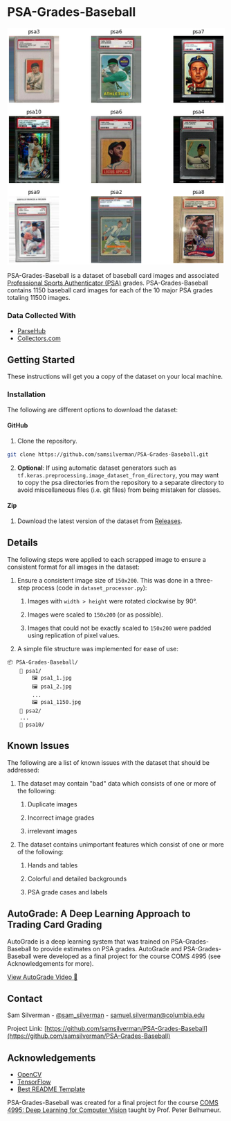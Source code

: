 # PSA-Grades-Baseball

![PSA-Grades-Baseball](Misc/Images/splashscreen.png)

PSA-Grades-Baseball is a dataset of baseball card images and associated [Professional Sports Authenticator (PSA)](https://www.psacard.com) grades. PSA-Grades-Baseball contains 1150 baseball card images for each of the 10 major PSA grades totaling 11500 images.

### Data Collected With

* [ParseHub](https://www.parsehub.com)
* [Collectors.com](https://www.collectors.com)

## Getting Started

These instructions will get you a copy
of the dataset on your local machine.

### Installation

The following are different options to download the dataset:

#### GitHub

1. Clone the repository.

```bash
git clone https://github.com/samsilverman/PSA-Grades-Baseball.git
```

2. **Optional**: If using automatic dataset generators such as `tf.keras.preprocessing.image_dataset_from_directory`, you may want to copy the psa directories from the repository to a separate directory to avoid miscellaneous files (i.e. git files) from being mistaken for classes.

#### Zip

1. Download the latest version of the dataset from [Releases](https://github.com/samsilverman/PSA-Baseball-Grades/releases).

## Details

The following steps were applied to each scrapped image to ensure a consistent format for all images in the dataset:

1. Ensure a consistent image size of `150x200`. This was done in a three-step process (code in `dataset_processor.py`):

    1. Images with `width > height` were rotated clockwise by 90°.

    2. Images were scaled to `150x200` (or as possible).

    3. Images that could not be exactly scaled to `150x200` were padded using replication of pixel values.

2. A simple file structure was implemented for ease of use:

```file
📦 PSA-Grades-Baseball/
    📁 psa1/
        🖼 psa1_1.jpg
        🖼 psa1_2.jpg
        ...
        🖼 psa1_1150.jpg
    📁 psa2/
    ...
    📁 psa10/
```

## Known Issues

The following are a list of known issues with the dataset that should be addressed:

1. The dataset may contain "bad" data which consists of one or more of the following:

    1. Duplicate images

    2. Incorrect image grades

    3. irrelevant images

2. The dataset contains unimportant features which consist of one or more of the following:

    1. Hands and tables

    2. Colorful and detailed backgrounds

    3. PSA grade cases and labels

## AutoGrade: A Deep Learning Approach to Trading Card Grading

AutoGrade is a deep learning system that was trained on PSA-Grades-Baseball to provide estimates on PSA grades. AutoGrade and PSA-Grades-Baseball were developed as a final project for the course COMS 4995 (see Acknowledgements for more).

[View AutoGrade Video 🎥](https://youtu.be/RiO3hh_IE7M)

## Contact

Sam Silverman - [@sam_silverman](https://twitter.com/sam_silverman) - [samuel.silverman@columbia.edu](mailto:samuel.silverman@columbia.edu)

Project Link: [https://github.com/samsilverman/PSA-Grades-Baseball](https://github.com/samsilverman/PSA-Grades-Baseball)

## Acknowledgements

* [OpenCV](https://opencv.org)
* [TensorFlow](https://www.tensorflow.org)
* [Best README Template](https://github.com/othneildrew/Best-README-Template)

PSA-Grades-Baseball was created for a final project for the course [COMS 4995: Deep Learning for Computer Vision](https://www.deeplearningforcomputervision.com) taught by Prof. Peter Belhumeur.
